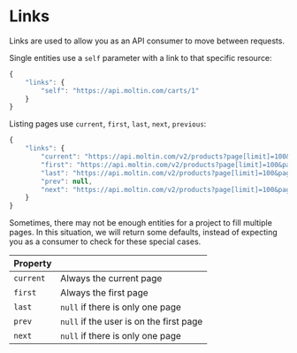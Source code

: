 # Links

Links are used to allow you as an API consumer to move between requests.

Single entities use a `self` parameter with a link to that specific resource:

```javascript
{
    "links": {
        "self": "https://api.moltin.com/carts/1"
    }
}
```

Listing pages use `current`, `first`, `last`, `next`, `previous`:

```javascript
{
    "links": {
        "current": "https://api.moltin.com/v2/products?page[limit]=100&page[offset]=0",
        "first": "https://api.moltin.com/v2/products?page[limit]=100&page[offset]=0",
        "last": "https://api.moltin.com/v2/products?page[limit]=100&page[offset]=600",
        "prev": null,
        "next": "https://api.moltin.com/v2/products?page[limit]=100&page[offset]=100"
    }
}
```

Sometimes, there may not be enough entities for a project to fill multiple pages. In this situation, we will return some defaults, instead of expecting you as a consumer to check for these special cases.

| Property | ​ |
| :--- | :--- |
| `current` | Always the current page |
| `first` | Always the first page |
| `last` | `null` if there is only one page |
| `prev` | `null` if the user is on the first page |
| `next` | `null` if there is only one page |



